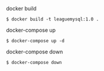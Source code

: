 

docker build

```/bin/bash
$ docker build -t leaguemysql:1.0 .
```

docker-compose up

```/bin/bash
$ docker-compose up -d 
```

docker-compose down

```/bin/bash
$ docker-compose down
```

